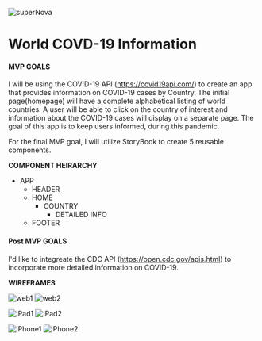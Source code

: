 ![superNova](https://imgur.com/pxrkv9N.gif)

# World COVD-19 Information

#### MVP GOALS

I will be using the COVID-19 API (https://covid19api.com/) to create an app that provides information on COVID-19 cases by Country. The initial page(homepage) will have a complete alphabetical listing of world countries. A user will be able to click on the country of interest and information about the COVID-19 cases will display on a separate page. The goal of this app is to keep users informed, during this pandemic.

For the final MVP goal, I will utilize StoryBook to create 5 reusable components.

**COMPONENT HEIRARCHY**

- APP
  - HEADER
  - HOME
    - COUNTRY
      - DETAILED INFO
  - FOOTER

#### Post MVP GOALS

I'd like to integreate the CDC API (https://open.cdc.gov/apis.html) to incorporate more detailed information on COVID-19.

**WIREFRAMES**

![web1](https://imgur.com/f75CQ0F.png "Web 1")
![web2](https://imgur.com/ubZX4k5.png "Web 1")

![iPad1](https://imgur.com/C4mmOEz.png "iPad 1")
![iPad2](https://imgur.com/DdrF9he.png "iPad 2")

![iPhone1](https://imgur.com/MKkTMA8.png "iPhone 1")
![iPhone2](https://imgur.com/TpadLmQ.png "iPhone 2")
